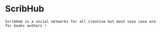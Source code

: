 # ScribHub
    ScribHub is a social networks for all creative but most uses case are for books authors !